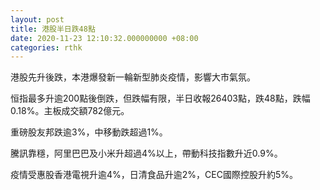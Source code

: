 ```yaml
---
layout: post
title: 港股半日跌48點
date: 2020-11-23 12:10:32.000000000 +08:00
categories: rthk
---
```


港股先升後跌，本港爆發新一輪新型肺炎疫情，影響大市氣氛。

恒指最多升逾200點後倒跌，但跌幅有限，半日收報26403點，跌48點，跌幅0.18%。主板成交額782億元。

重磅股友邦跌逾3%，中移動跌超過1%。

騰訊靠穩，阿里巴巴及小米升超過4%以上，帶動科技指數升近0.9%。

疫情受惠股香港電視升逾4%，日清食品升逾2%，CEC國際控股升約5%。
